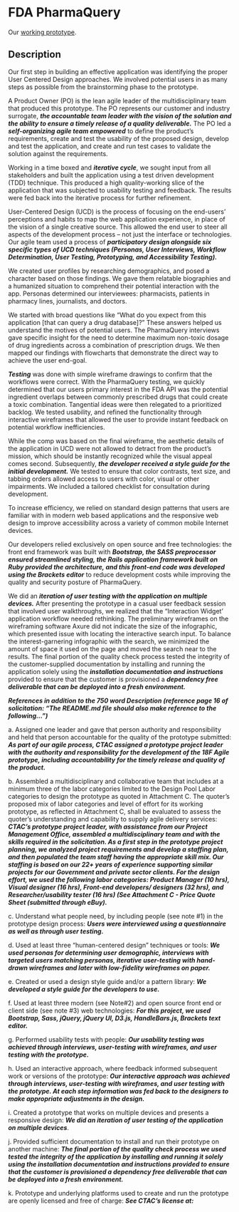 # FDA PharmaQuery #

Our <a href="https://openfda.ctacdev.com" target="_blank">working prototype</a>.

## Description ##

Our first step in building an effective application was identifying the proper User Centered Design approaches.  We involved potential users in as many steps as possible from the brainstorming phase to the prototype.  

A Product Owner (PO) is the lean agile leader of the multidisciplinary team that produced this prototype. The PO represents our customer and industry surrogate, <em><strong>the accountable team leader with the vision of the solution and the ability to ensure a timely release of a quality deliverable.</strong></em> The PO led a <em><strong>self-organizing agile team empowered</strong></em> to define the product’s requirements, create and test the usability of the proposed design, develop and test the application, and create and run test cases to validate the solution against the requirements.

Working in a time boxed and <em><strong>iterative cycle</strong></em>, we sought input from all stakeholders and built the application using a test driven development (TDD) technique. This produced a high quality-working slice of the application that was subjected to usability testing and feedback. The results were fed back into the iterative process for further refinement.

User-Centered Design (UCD) is the process of focusing on the end-users’ perceptions and habits to map the web application experience, in place of the vision of a single creative source. This allowed the end user to steer all aspects of the development process – not just the interface or technologies. Our agile team used a process of <em><strong>participatory design alongside six specific types of UCD techniques (Personas, User Interviews, Workflow Determination, User Testing, Prototyping, and Accessibility Testing).</strong></em>  

We created user profiles by researching demographics, and posed a character based on those findings.  We gave them relatable biographies and a humanized situation to comprehend their potential interaction with the app. Personas determined our interviewees: pharmacists, patients in pharmacy lines, journalists, and doctors.

We started with broad questions like “What do you expect from this application [that can query a drug database]?” These answers helped us understand the motives of potential users. The PharmaQuery interviews gave specific insight for the need to determine maximum non-toxic dosage of drug ingredients across a combination of prescription drugs. We then mapped our findings with flowcharts that demonstrate the direct way to achieve the user end-goal.  

<em><strong>Testing</strong></em> was done with simple wireframe drawings to confirm that the workflows were correct. With the PharmaQuery testing, we quickly determined that our users primary interest in the FDA API was the potential ingredient overlaps between commonly prescribed drugs that could create a toxic combination.  Tangential ideas were then relegated to a prioritized backlog.  We tested usability, and refined the functionality through interactive wireframes that allowed the user to provide instant feedback on potential workflow inefficiencies.

While the comp was based on the final wireframe, the aesthetic details of the application in UCD were not allowed to detract from the product’s mission, which should be instantly recognized while the visual appeal comes second.  Subsequently, <em><strong>the developer received a style guide for the initial development.</strong></em>  We tested to ensure that color contrasts, text size, and tabbing orders allowed access to users with color, visual or other impairments. We included a tailored checklist for consultation during development.

To increase efficiency, we relied on standard design patterns that users are familiar with in modern web based applications and the responsive web design to improve accessibility across a variety of common mobile Internet devices.

Our developers relied exclusively on open source and free technologies: the front end framework was built with <em><strong>Bootstrap, the SASS preprocessor ensured streamlined styling, the Rails application framework built on Ruby provided the architecture, and this front-end code was developed using the Brackets editor</strong></em> to reduce development costs while improving the quality and security posture of PharmaQuery.

We did an <em><strong>iteration of user testing with the application on multiple devices.</strong></em> After presenting the prototype in a casual user feedback session that involved user walkthroughs, we realized that the “Interaction Widget’ application workflow needed rethinking. The preliminary wireframes on the wireframing software Axure did not indicate the size of the infographic, which presented issue with locating the interactive search input. To balance the interest-garnering infographic with the search, we minimized the amount of space it used on the page and moved the search near to the results.  The final portion of the quality check process tested the integrity of the customer-supplied documentation by installing and running the application solely using the <em><strong>installation documentation and instructions</strong></em> provided to ensure that the customer is provisioned a <em><strong>dependency free deliverable that can be deployed into a fresh environment.</strong></em>

<em><strong>References in addition to the 750 word Description (reference page 16 of solicitation: “The README.md file should also make reference to the following...”)</strong></em>

a. Assigned one leader and gave that person authority and responsibility and held that person accountable for the quality of the prototype submitted:  <em><strong>As part of our agile process, CTAC assigned a prototype project leader with the authority and responsibility for the development of the 18F Agile prototype, including accountability for the timely release and quality of the product.</strong></em>

b. Assembled a multidisciplinary and collaborative team that includes at a minimum three of the labor categories limited to the Design Pool Labor categories to design the prototype as quoted in Attachment C. The quoter’s proposed mix of labor categories and level of effort for its working prototype, as reflected in Attachment C, shall be evaluated to assess the quoter’s understanding and capability to supply agile delivery services:  <em><strong>CTAC’s prototype project leader, with assistance from our Project Management Office, assembled a multidisciplinary team and with the skills required in the solicitation.  As a first step in the prototype project planning, we analyzed project requirements and develop a staffing plan, and then populated the team staff having the appropriate skill mix.  Our staffing is based on our 22+ years of experience supporting similar projects for our Government and private sector clients. For the design effort, we used the following labor categories: Product Manager (10 hrs), Visual designer (16 hrs), Front-end developers/ designers (32 hrs), and Researcher/usability tester (16 hrs) (See Attachment C - Price Quote Sheet (submitted through eBuy).</strong></em>

c. Understand what people need, by including people (see note #1) in the prototype design process: <em><strong>Users were interviewed using a questionnaire as well as through user testing.</strong></em>

d. Used at least three “human-centered design” techniques or tools:  <em><strong>We used personas for determining user demographic, interviews with targeted users matching personas, iterative user-testing with hand-drawn wireframes and later with low-fidelity wireframes on paper.</strong></em>

e. Created or used a design style guide and/or a pattern library:  <em><strong>We developed a style guide for the developers to use.</strong></em>

f. Used at least three modern (see Note#2) and open source front end or client side (see note #3) web technologies:  <em><strong>For this project, we used Bootstrap, Sass, jQuery, jQuery UI, D3.js, HandleBars.js, Brackets text editor.</strong></em>

g. Performed usability tests with people:  <em><strong>Our usability testing was achieved through interviews, user-testing with wireframes, and user testing with the prototype.</strong></em>

h. Used an interactive approach, where feedback informed subsequent work or versions of the prototype: <em><strong>Our interactive approach was achieved through interviews, user-testing with wireframes, and user testing with the prototype. At each step information was fed back to the designers to make appropriate adjustments in the design.</strong></em>

i. Created a prototype that works on multiple devices and presents a responsive design: <em><strong>We did an iteration of user testing of the application on multiple devices</strong></em>.

j. Provided sufficient documentation to install and run their prototype on another machine:  <em><strong>The final portion of the quality check process we used tested the integrity of the application by installing and running it solely using the installation documentation and instructions provided to ensure that the customer is provisioned a dependency free deliverable that can be deployed into a fresh environment. </strong></em>

k. Prototype and underlying platforms used to create and run the prototype are openly licensed and free of charge:  <em><strong>See CTAC’s license at:</strong></em>
